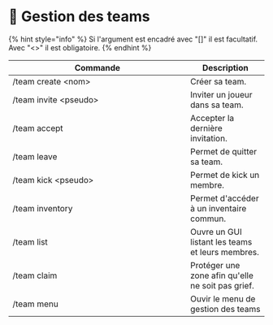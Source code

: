 # 🤝 Gestion des teams

{% hint style="info" %}
Si l'argument est encadré avec "\[]" il est facultatif. Avec "<>" il est obligatoire.
{% endhint %}

<table><thead><tr><th width="334">Commande</th><th>Description</th></tr></thead><tbody><tr><td>/team create &#x3C;nom></td><td>Créer sa team.</td></tr><tr><td>/team invite &#x3C;pseudo></td><td>Inviter un joueur dans sa team.</td></tr><tr><td>/team accept</td><td>Accepter la dernière invitation.</td></tr><tr><td>/team leave</td><td>Permet de quitter sa team.</td></tr><tr><td>/team kick &#x3C;pseudo></td><td>Permet de kick un membre.</td></tr><tr><td>/team inventory</td><td>Permet d'accéder à un inventaire commun.</td></tr><tr><td>/team list</td><td>Ouvre un GUI listant les teams et leurs membres.</td></tr><tr><td>/team claim</td><td>Protéger une zone afin qu'elle ne soit pas grief.</td></tr><tr><td>/team menu</td><td>Ouvir le menu de gestion des teams</td></tr></tbody></table>
